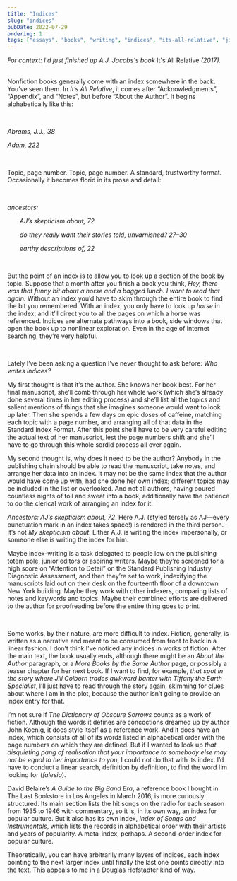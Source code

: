 ```yaml
---
title: "Indices"
slug: "indices"
pubDate: 2022-07-29
ordering: 1
tags: ["essays", "books", "writing", "indices", "its-all-relative", "jill", "tiffany", "hofstadter"]
---
```


<div class="commentary">
<i>
For context: I'd just finished up A.J. Jacobs's book </i>It's All Relative<i> (2017).
</i>
</div>

<br />

<span class="small-caps"></span>

Nonfiction books generally come with an index somewhere in the back. You’ve seen them. In _It’s All Relative_, it comes after “Acknowledgments”, “Appendix”, and “Notes”, but before “About the Author”. It begins alphabetically like this:

<br />

<i>

Abrams, J.J., 38

Adam, 222

</i>

<br />

Topic, page number. Topic, page number. A standard, trustworthy format. Occasionally it becomes florid in its prose and detail:

<br />

<i>

ancestors:

&emsp;&emsp;AJ’s skepticism about, 72

&emsp;&emsp;do they really want their stories told, unvarnished? 27–30

&emsp;&emsp;earthy descriptions of, 22

</i>

<br />

But the point of an index is to allow you to look up a section of the book by topic. Suppose that a month after you finish a book you think, _Hey, there was that funny bit about a horse and a bagged lunch. I want to read that again._ Without an index you’d have to skim through the entire book to find the bit you remembered. With an index, you only have to look up _horse_ in the index, and it’ll direct you to all the pages on which a horse was referenced. Indices are alternate pathways into a book, side windows that open the book up to nonlinear exploration. Even in the age of Internet searching, they’re very helpful.

<br />

Lately I’ve been asking a question I’ve never thought to ask before: _Who writes indices?_

My first thought is that it’s the author. She knows her book best. For her final manuscript, she’ll comb through her whole work (which she’s already done several times in her editing process) and she’ll list all the topics and salient mentions of things that she imagines someone would want to look up later. Then she spends a few days on epic doses of caffeine, matching each topic with a page number, and arranging all of that data in the Standard Index Format. After this point she’ll have to be very careful editing the actual text of her manuscript, lest the page numbers shift and she’ll have to go through this whole sordid process all over again.

My second thought is, why does it need to be the author? Anybody in the publishing chain should be able to read the manuscript, take notes, and arrange her data into an index. It may not be the same index that the author would have come up with, had she done her own index; different topics may be included in the list or overlooked. And not all authors, having poured countless nights of toil and sweat into a book, additionally have the patience to do the clerical work of arranging an index for it.

_Ancestors: AJ’s skepticism about, 72_. Here A.J. (styled tersely as AJ—every punctuation mark in an index takes space!) is rendered in the third person. It’s not _My skepticism about_. Either A.J. is writing the index impersonally, or someone else is writing the index for him.

Maybe index-writing is a task delegated to people low on the publishing totem pole, junior editors or aspiring writers. Maybe they’re screened for a high score on “Attention to Detail” on the Standard Publishing Industry Diagnostic Assessment, and then they’re set to work, indexifying the manuscripts laid out on their desk on the fourteenth floor of a downtown New York building. Maybe they work with other indexers, comparing lists of notes and keywords and topics. Maybe their combined efforts are delivered to the author for proofreading before the entire thing goes to print.

<br />

Some works, by their nature, are more difficult to index. Fiction, generally, is written as a narrative and meant to be consumed from front to back in a linear fashion. I don’t think I’ve noticed any indices in works of fiction. After the main text, the book usually ends, although there might be an _About the Author_ paragraph, or a _More Books by the Same Author_ page, or possibly a teaser chapter for her next book. If I want to find, for example, _that spot in the story where Jill Colborn trades awkward banter with Tiffany the Earth Specialist_, I’ll just have to read through the story again, skimming for clues about where I am in the plot, because the author isn’t going to provide an index entry for that.

I’m not sure if _The Dictionary of Obscure Sorrows_ counts as a work of fiction. Although the words it defines are concoctions dreamed up by author John Koenig, it does style itself as a reference work. And it does have an index, which consists of all of its words listed in alphabetical order with the page numbers on which they are defined. But if I wanted to look up _that disquieting pang of realisation that your importance to somebody else may not be equal to her importance to you_, I could not do that with its index. I’d have to conduct a linear search, definition by definition, to find the word I’m looking for (_falesia_).

David Belaire’s _A Guide to the Big Band Era_, a reference book I bought in The Last Bookstore in Los Angeles in March 2016, is more curiously structured. Its main section lists the hit songs on the radio for each season from 1935 to 1946 with commentary, so it is, in its own way, an index for popular culture. But it also has its own index, _Index of Songs and Instrumentals_, which lists the records in alphabetical order with their artists and years of popularity. A meta-index, perhaps. A second-order index for popular culture.

Theoretically, you can have arbitrarily many layers of indices, each index pointing to the next larger index until finally the last one points directly into the text. This appeals to me in a Douglas Hofstadter kind of way.